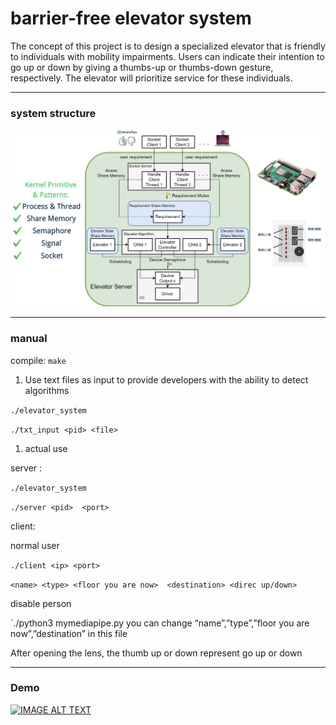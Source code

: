 # barrier-free elevator system

The concept of this project is to design a specialized elevator that is friendly to individuals with mobility impairments. Users can indicate their intention to go up or down by giving a thumbs-up or thumbs-down gesture, respectively. The elevator will prioritize service for these individuals.

---

### system structure

![截圖 2024-06-08 下午4.02.13.png](https://github.com/randy2332/barrier-free-elevator-system/blob/main/systemstructure.png)

---

### manual

compile:  `make` 

1. Use text files as input to provide developers with the ability to detect algorithms

`./elevator_system` 

`./txt_input <pid> <file>`

1. actual use

server :

`./elevator_system` 

`./server <pid>  <port>`

client:

normal user

`./client <ip> <port>`

`<name> <type> <floor you are now>  <destination> <direc up/down>`

disable person

`./python3 mymediapipe.py   you can change “name”,”type”,”floor you are now”,”destination” in this file 

After opening the lens, the thumb up or down represent go up or down

---

### Demo
[![IMAGE ALT TEXT](https://github.com/randy2332/barrier-free-elevator-system/blob/main/videopic.png)](https://drive.google.com/file/d/13yl_2hEAa3cj4BzRLwg5BLtDgNS-B7fm/view?usp=sharing)
